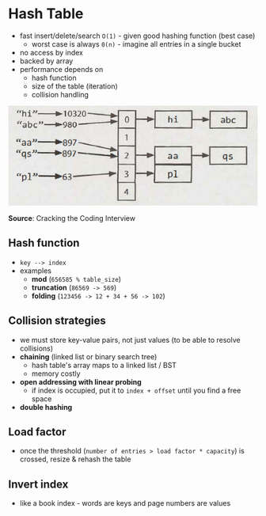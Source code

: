 # Hash Table
- fast insert/delete/search `O(1)` - given good hashing function (best case)
    - worst case is always `0(n)` - imagine all entries in a single bucket
- no access by index
- backed by array
- performance depends on
    - hash function
    - size of the table (iteration)
    - collision handling

![](_img/hash-table.png)

**Source**: Cracking the Coding Interview

## Hash function
- `key --> index`
- examples
    - **mod** (`656585 % table_size`)
    - **truncation** (`86569 -> 569`)
    - **folding** (`123456 -> 12 + 34 + 56 -> 102`)

## Collision strategies
- we must store key-value pairs, not just values  (to be able to resolve collisions)
- **chaining** (linked list or binary search tree)
    - hash table's array maps to a linked list / BST
    - memory costly
- **open addressing with linear probing**
    - if index is occupied, put it to `index + offset` until you find a free space
- **double hashing**

## Load factor
- once the threshold (`number of entries > load factor * capacity`) is crossed, resize & rehash the table

## Invert index
- like a book index - words are keys and page numbers are values